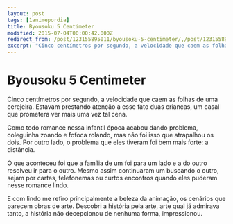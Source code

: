 ```yaml
---
layout: post
tags: [1animepordia]
title: Byousoku 5 Centimeter
modified: 2015-07-04T00:00:42.000Z
redirect_from: /post/123155895011/byousoku-5-centimeter/,/post/123155895011/
excerpt: "Cinco centímetros por segundo, a velocidade que caem as folhas de uma cerejeira. Estavam prestando atenção a esse fato duas crianças, um casal que prometera ver mais uma vez tal cena."
---
```


Byousoku 5 Centimeter
=====================

Cinco centímetros por segundo, a velocidade que caem as folhas de uma
cerejeira. Estavam prestando atenção a esse fato duas crianças, um casal
que prometera ver mais uma vez tal cena.

Como todo romance nessa infantil época acabou dando problema, coleguinha
zoando e fofoca rolando, mas não foi isso que atrapalhou os dois. Por
outro lado, o problema que eles tiveram foi bem mais forte: a distância.

O que aconteceu foi que a família de um foi para um lado e a do outro
resolveu ir para o outro. Mesmo assim continuaram um buscando o outro,
sejam por cartas, telefonemas ou curtos encontros quando eles puderam
nesse romance lindo.

E com lindo me refiro principalmente a beleza da animação, os cenários
que parecem obras de arte. Descobri a história pela arte, arte qual já
admirava tanto, a história não decepcionou de nenhuma forma,
impressionou.


